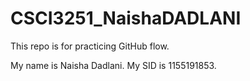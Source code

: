 # CSCI3251_NaishaDADLANI

This repo is for practicing GitHub flow.

My name is Naisha Dadlani.
My SID is 1155191853.
